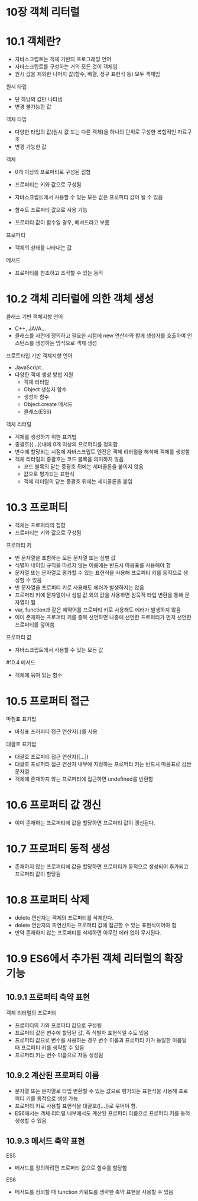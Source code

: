 # 10장 객체 리터럴
# 10.1 객체란?
- 자바스크립트는 객체 기반의 프로그래밍 언어
- 자바스크립트를 구성하는 거의 모든 것이 객체임
- 원시 값을 제외한 나머지 값(함수, 배열, 정규 표현식 등) 모두 객체임

원시 타입
- 단 하낭의 값만 나타냄
- 변경 불가능한 값

객체 타입
- 다양한 타입의 값(원시 값 또는 다른 객체)을 하나의 단위로 구성한 복합적인 자료구조
- 변경 가능한 값

객체
- 0개 이상의 프로퍼티로 구성된 집합
- 프로퍼티는 키와 값으로 구성됨

- 자바스크립트에서 사용할 수 있는 모든 값은 프로퍼티 값이 될 수 있음
- 함수도 프로퍼티 값으로 사용 가능
- 프로퍼티 값이 함수일 경우, 메서드라고 부름

프로퍼티
- 객체의 상태를 나타내는 값

메서드
- 프로퍼티를 참조하고 조작할 수 있는 동작

# 10.2 객체 리터럴에 의한 객체 생성
클래스 기반 객체지향 언어
- C++, JAVA...
- 클래스를 사전에 정의하고 필요한 시점에 new 연산자와 함께 생성자를 호출하여 인스턴스를 생성하는 방식으로 객체 생성

프로토타입 기반 객체지향 언어
- JavaScript..
- 다양한 객체 생성 방법 지원
    - 객체 리터럴
    - Object 생성자 함수
    - 생성자 함수
    - Object.create 메서드
    - 클래스(ES6)

객체 리터럴
- 객체를 생성하기 위한 표기법
- 중괄호({...})내에 0개 이상의 프로퍼티를 정의함
- 변수에 할당되는 시점에 자바스크립트 엔진은 객체 리터럴을 해석해 객체를 생성함
- 객체 리터럴의 중괄호는 코드 블록을 의미하지 않음  
    - 코드 블록의 닫는 중괄호 뒤에는 세미콜론을 붙이지 않음
    - 값으로 평가되는 표현식
    - 객체 리터럴의 닫는 중괄호 뒤에는 세미콜론을 붙임

# 10.3 프로퍼티
- 객체는 프로퍼티의 집합
- 프로퍼티는 키와 값으로 구성됨

프로퍼티 키
- 빈 문자열을 포함하는 모든 문자열 또는 심벌 값
- 식별자 네이밍 규칙을 따르지 않는 이름에는 반드시 따옴표를 사용해야 함
- 문자열 또는 문자열로 평가할 수 있는 표현식을 사용해 프로퍼티 키를 동적으로 생성할 수 있음
- 빈 문자열을 프로퍼티 키로 사용해도 에러가 발생하지는 않음
- 프로퍼티 키에 문자열이나 심벌 값 외의 값을 사용하면 암묵적 타입 변환을 통해 문자열이 됨
- var, function과 같은 예약어를 프로퍼티 키로 사용해도 에러가 발생하지 않음
- 이미 존재하는 프로퍼티 키를 중복 선언하면 나중에 선언한 프로퍼티가 먼저 선언한 프로퍼티를 덮어씀

프로퍼티 값
- 자바스크립트에서 사용할 수 있는 모든 값

#10.4 메서드
- 객체에 묶여 있는 함수

# 10.5 프로퍼티 접근
마침표 표기법
- 마침표 프러퍼티 접근 연산자(.)를 사용

대괄호 표기법
- 대괄호 프로퍼티 접근 연산자([...])
- 대괄호 프로퍼티 접근 연산자 내부에 지정하는 프로퍼티 키는 반드시 따옴표로 감싼 문자열
- 객체에 존재하지 않는 프로퍼티에 접근하면 undefined를 반환함

# 10.6 프로퍼티 값 갱신
- 이미 존재하는 프로퍼티에 값을 할당하면 프로퍼티 값이 갱신된다.

# 10.7 프로퍼티 동적 생성
- 존재하지 않는 프로퍼티에 값을 할당하면 프로퍼티가 동적으로 생성되어 추가되고 프로퍼티 값이 할당됨

# 10.8 프로퍼티 삭제
- delete 연산자는 객체의 프로퍼티를 삭제한다.
- delete 연산자의 피연산자는 프로퍼티 값에 접근할 수 있는 표현식이어야 함
- 만약 존재하지 않는 프로퍼티를 삭제하면 아무런 에러 없이 무시된다.

# 10.9 ES6에서 추가된 객체 리터럴의 확장 기능
## 10.9.1 프로퍼티 축약 표현
객체 리터럴의 프로퍼티
- 프로퍼티의 키와 프로퍼티 값으로 구성됨
- 프로퍼티 값은 변수에 할당된 값, 즉 식별자 표현식일 수도 있음
- 프로퍼티 값으로 변수를 사용하는 경우 변수 이름과 프로퍼티 키가 동일한 이름일 때 프로퍼티 키를 생략할 수 있음
- 프로퍼티 키는 변수 이름으로 자동 생성됨

## 10.9.2 계산된 프로퍼티 이름
- 문자열 또는 문자열로 타입 변환할 수 있는 값으로 평가되는 표현식을 사용해 프로퍼티 키를 동적으로 생성 가능
- 프로퍼티 키로 사용할 표현식을 대괄호([...])로 묶어야 함.
- ES6에서는 객체 리터럴 내부에서도 계산된 프로퍼티 이름으로 프로퍼티 키를 동적 생성할 수 있음

## 10.9.3 메서드 축약 표현
ES5
- 메서드를 정의하려면 프로퍼티 값으로 함수를 할당함

ES6
- 메서드를 정의할 때 function 키워드를 생략한 축약 표현을 사용할 수 있음